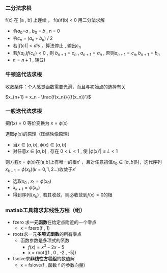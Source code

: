 ### 二分法求根

f(x) 在 [a , b] 上连续 ， f(a)f(b) < 0 用二分法求解

- 令$a_0$=$a$ , $b_0$ = $b$ , n = 0
- 令$c_n$ = ($a_n + b_n$) / 2
- 若$|f(c)| < dis$ ，算法停止 , 输出$c_n$
- 若$f(a_n)f(c_n) < 0$ , 则 $b_{n+1} = c_n$ , $a_{n+1} = a_n$ , 否则$a_{n+1} = c_n , b_{n+1} = b_n$
- $n = n + 1$ , 转(2)

### 牛顿迭代法求根

收敛条件：个人感觉函数需要光滑，而且与初始点的选择有关

$x_{n+1} = x_n - \frac{f(x_n)}{{f(x_n)}'}$

### 一般迭代法求根

把$f(x) = 0$ 等价变换为 $x = \phi(x)$

选取$\phi(x)$的原理（压缩映像原理）

- 当$x\in[a , b]$, $\phi(x) \in [a , b]$
- 对任意$x \in [a,b]$ , 存在 $0<L<1$ , 使 $|\phi(x)'| \le L < 1$

则方程$x=\phi(x)$在[a,b]上有唯一的根$x'$ ，且对任意初值$x_0 \in [a,b]$时，迭代序列$x_{k+1} = \phi(x_k)(k = 0,1,2...)$收敛于$x'$

- 选取$x_0$ , $x_1 = \phi(x_0)$
- $x_{k+1} = \phi(x_k)$
- 得到序列{$x_k$} , 若其收敛，则必收敛到$f(x) = 0$的根

### matlab工具箱求非线性方程（组）

- fzero 求**一元函数**在给定点附近的一个零点
  - x = fzero(f , 1)
- roots求一元**多项式函数**的所有零点
  - 函数参数是多项式的系数
    - $f(x) = x^3 - 2x - 5$
    - x = root([1 , 0 , -2 , -5])
- fsolve求**非线性方程组**的数值解
  - x = fslove(f , 函数 f 的参数向量)